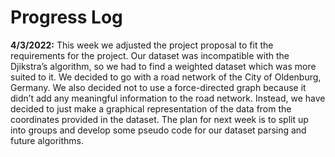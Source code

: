 # Progress Log

**4/3/2022:**
This week we adjusted the project proposal to fit the requirements for the project. Our dataset was incompatible with the Djikstra’s algorithm, so we had to find a weighted dataset which was more suited to it. We decided to go with a road network of the City of Oldenburg, Germany. We also decided not to use a force-directed graph because it didn’t add any meaningful information to the road network. Instead, we have decided to just make a graphical representation of the data from the coordinates provided in the dataset. The plan for next week is to split up into groups and develop some pseudo code for our dataset parsing and future algorithms.
